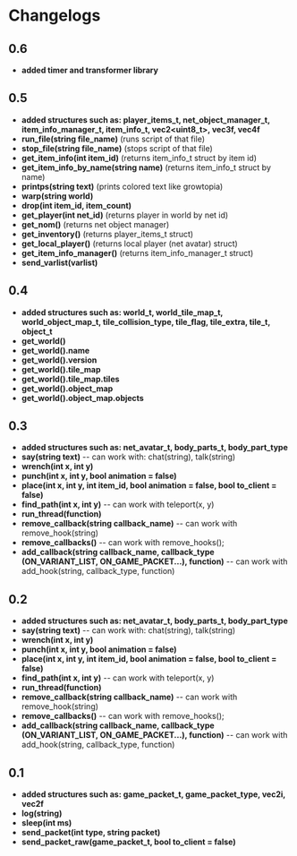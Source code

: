 # Changelogs

## 0.6 
- **added timer and transformer library**

## 0.5
- **added structures such as: player_items_t, net_object_manager_t, item_info_manager_t, item_info_t, vec2<uint8_t>, vec3f, vec4f**
- **run_file(string file_name)** (runs script of that file)
- **stop_file(string file_name)** (stops script of that file)
- **get_item_info(int item_id)** (returns item_info_t struct by item id)
- **get_item_info_by_name(string name)** (returns item_info_t struct by name)
- **printps(string text)** (prints colored text like growtopia)
- **warp(string world)**
- **drop(int item_id, item_count)**
- **get_player(int net_id)** (returns player in world by net id)
- **get_nom()** (returns net object manager)
- **get_inventory()** (returns player_items_t struct)
- **get_local_player()** (returns local player (net avatar) struct) 
- **get_item_info_manager()** (returns item_info_manager_t struct)
- **send_varlist(varlist)** 

## 0.4
- **added structures such as: world_t, world_tile_map_t, world_object_map_t, tile_collision_type, tile_flag, tile_extra, tile_t, object_t**
- **get_world()** 
- **get_world().name** 
- **get_world().version** 
- **get_world().tile_map** 
- **get_world().tile_map.tiles**
- **get_world().object_map** 
- **get_world().object_map.objects** 

## 0.3
- **added structures such as: net_avatar_t, body_parts_t, body_part_type**
- **say(string text)** -- can work with: chat(string), talk(string)
- **wrench(int x, int y)**
- **punch(int x, int y, bool animation = false)**
- **place(int x, int y, int item_id, bool animation = false, bool to_client = false)**
- **find_path(int x, int y)** -- can work with teleport(x, y)
- **run_thread(function)**
- **remove_callback(string callback_name)** -- can work with remove_hook(string)
- **remove_callbacks()** -- can work with remove_hooks();
- **add_callback(string callback_name, callback_type (ON_VARIANT_LIST, ON_GAME_PACKET...), function)** -- can work with add_hook(string, callback_type, function)

## 0.2
- **added structures such as: net_avatar_t, body_parts_t, body_part_type**
- **say(string text)** -- can work with: chat(string), talk(string)
- **wrench(int x, int y)**
- **punch(int x, int y, bool animation = false)**
- **place(int x, int y, int item_id, bool animation = false, bool to_client = false)**
- **find_path(int x, int y)** -- can work with teleport(x, y)
- **run_thread(function)**
- **remove_callback(string callback_name)** -- can work with remove_hook(string)
- **remove_callbacks()** -- can work with remove_hooks();
- **add_callback(string callback_name, callback_type (ON_VARIANT_LIST, ON_GAME_PACKET...), function)** -- can work with add_hook(string, callback_type, function)

## 0.1
- **added structures such as: game_packet_t, game_packet_type, vec2i, vec2f**
- **log(string)**
- **sleep(int ms)**
- **send_packet(int type, string packet)**
- **send_packet_raw(game_packet_t, bool to_client = false)**
